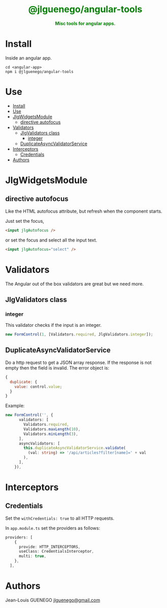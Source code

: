 <div align="center" style="text-align: center; color: green; font-weight: bold">
  <h1>@jlguenego/angular-tools</h1>
  <p>
    Misc tools for angular apps.
  </p>
</div>

# Install

Inside an angular app.

```
cd <angular-app>
npm i @jlguenego/angular-tools
```

# Use

- [Install](#install)
- [Use](#use)
- [JlgWidgetsModule](#jlgwidgetsmodule)
  - [directive autofocus](#directive-autofocus)
- [Validators](#validators)
  - [JlgValidators class](#jlgvalidators-class)
    - [integer](#integer)
  - [DuplicateAsyncValidatorService](#duplicateasyncvalidatorservice)
- [Interceptors](#interceptors)
  - [Credentials](#credentials)
- [Authors](#authors)

# JlgWidgetsModule

## directive autofocus

Like the HTML autofocus attribute, but refresh when the component starts.

Just set the focus,

```html
<input jlgAutofocus />
```

or set the focus and select all the input text.

```html
<input jlgAutofocus="select" />
```

# Validators

The Angular out of the box validators are great but we need more.

## JlgValidators class

### integer

This validator checks if the input is an integer.

```ts
new FormControl(1, [Validators.required, JlgValidators.integer]);
```

## DuplicateAsyncValidatorService

Do a http request to get a JSON array response. If the response is not empty then the field is invalid. The error object is:

```js
{
  duplicate: {
    value: control.value;
  }
}
```

Example:

```ts
new FormControl('', {
      validators: [
        Validators.required,
        Validators.maxLength(10),
        Validators.minLength(3),
      ],
      asyncValidators: [
        this.duplicateAsyncValidatorService.validate(
          (val: string) => '/api/articles?filter[name]=' + val
        ),
      ],
    }),
```

# Interceptors

## Credentials

Set the `withCredentials: true` to all HTTP requests.

In `app.module.ts` set the providers as follows:

```ts
providers: [
    {
      provide: HTTP_INTERCEPTORS,
      useClass: CredentialsInterceptor,
      multi: true,
    },
  ],
```

# Authors

Jean-Louis GUENEGO <jlguenego@gmail.com>
